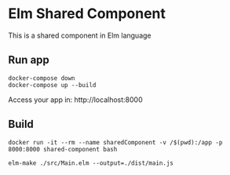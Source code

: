 # Elm Shared Component

This is a shared component in Elm language


## Run app

```
docker-compose down
docker-compose up --build
```
Access your app in: http://localhost:8000

## Build

```
docker run -it --rm --name sharedComponent -v /$(pwd):/app -p 8000:8000 shared-component bash

elm-make ./src/Main.elm --output=./dist/main.js
```
